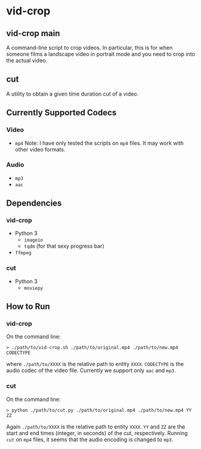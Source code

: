 # vid-crop
## vid-crop main
A command-line script to crop videos. In particular, this is for when someone films a landscape video in portrait mode and you need to crop into the actual video.
## cut
A utility to obtain a given time duration cut of a video.

## Currently Supported Codecs
### Video
- `mp4`
Note: I have only tested the scripts on `mp4` files. It may work with other video formats.
### Audio
- `mp3`
- `aac`

## Dependencies
### vid-crop
- Python 3
  - `imageio`
  - `tqdm` (for that sexy progress bar)
- `ffmpeg`
### cut
- Python 3
  - `moviepy`

## How to Run
### vid-crop
On the command line:
```
> ./path/to/vid-crop.sh ./path/to/original.mp4 ./path/to/new.mp4 CODECTYPE
```
where `./path/to/XXXX` is the relative path to entity `XXXX`. `CODECTYPE` is the audio codec of the video file. Currently we support only `aac` and `mp3`.
### cut
On the command line:
```
> python ./path/to/cut.py ./path/to/original.mp4 ./path/to/new.mp4 YY ZZ
```
Again `./path/to/XXXX` is the relative path to entity `XXXX`. `YY` and `ZZ` are the start and end times (integer, in seconds) of the cut, respectively.
Running `cut` on `mp4` files, it seems that the audio encoding is changed to `mp3`.
